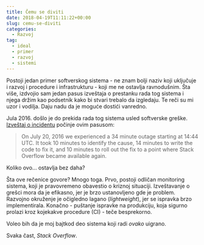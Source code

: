 ```yaml
---
title: Čemu se diviti
date: 2018-04-19T11:11:22+00:00
slug: cemu-se-diviti
categories:
  - Razvoj
tag:
  - ideal
  - primer
  - razvoj
  - sistemi
---
```


Postoji jedan primer softverskog sistema - ne znam bolji naziv koji uključuje i razvoj i procedure i infrastrukturu - koji me ne ostavlja ravnodušnim. Šta više, izdvojio sam jedan pasus izveštaja o prestanku rada tog sistema i njega držim kao podsetnik kako bi stvari trebalo da izgledaju. Te reči su mi uzor i vodilja. Daju nadu da je moguće dostići vanredno.

<!--more-->

Jula 2016. došlo je do prekida rada tog sistema usled softverske greške. [Izveštaj o incidentu](http://stackstatus.net/post/147710624694/outage-postmortem-july-20-2016) počinje ovim pasusom:

> On July 20, 2016 we experienced a 34 minute outage starting at 14:44 UTC. It took 10 minutes to identify the cause, 14 minutes to write the code to fix it, and 10 minutes to roll out the fix to a point where Stack Overflow became available again.

Koliko ovo... ostavlja bez daha?

Šta ove rečenice govore? Mnogo toga. Prvo, postoji odličan monitoring sistema, koji je pravovremeno obavestio o kriznoj situaciji. Izveštavanje o grešci mora da je efikasno, jer je brzo ustanovljeno gde je problem. Razvojno okruženje je očigledno lagano (_lightweight_), jer se ispravka brzo implementirala. Konačno - puštanje ispravke na produkciju, koja sigurno prolazi kroz kojekakve procedure (CI) - teče besprekorno.

Voleo bih da je moj bajtkod deo sistema koji radi _ovako_ uigrano.

Svaka čast, _Stack Overflow_.
